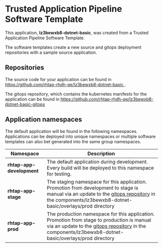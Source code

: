 # Trusted Application Pipeline Software Template

This application, **lz3bewxb8-dotnet-basic**, was created from a Trusted Application Pipeline Software Template.

The software templates create a new source and gitops deployment repositories with a sample source application. 

## Repositories

The source code for your application can be found in [https://github.com/rhtap-rhdh-qe/lz3bewxb8-dotnet-basic ](https://github.com/rhtap-rhdh-qe/lz3bewxb8-dotnet-basic ).
 
The gitops repository, which contains the kubernetes manifests for the application can be found in 
[https://github.com/rhtap-rhdh-qe/lz3bewxb8-dotnet-basic-gitops ](https://github.com/rhtap-rhdh-qe/lz3bewxb8-dotnet-basic-gitops ) 

## Application namespaces 

The default application will be found in the following namespaces. Applications can be deployed into unique namespaces or multiple software templates can also bet generated into the same group namespaces.  

|  Namespace   |  Description   |  
| -------- | -------- |   
| **rhtap-app-development** | The default application during development. Every build will be deployed to this namespace for testing. | 
| **rhtap-app-stage** | The staging namespace for this application. Promotion from development to stage is manual via an update to the [gitops repository](https://github.com/rhtap-rhdh-qe/lz3bewxb8-dotnet-basic-gitops ) in the components/lz3bewxb8-dotnet-basic/overlays/prod directory |  
| **rhtap-app-prod** | The production namespace for this application. Promotion from stage to production is manual via an update to the [gitops repository](https://github.com/rhtap-rhdh-qe/lz3bewxb8-dotnet-basic-gitops ) in the components/lz3bewxb8-dotnet-basic/overlays/prod directory | 
